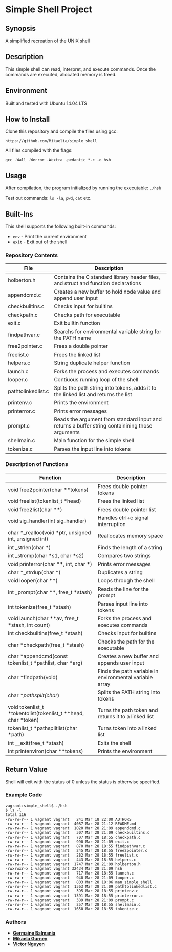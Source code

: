 # Simple Shell Project

## Synopsis
A simplified recreation of the UNIX shell

## Description
This simple shell can read, interpret, and execute commands. Once the commands are executed, allocated memory is freed.

## Environment
Built and tested with Ubuntu 14.04 LTS

## How to Install
Clone this repository and compile the files using gcc:
```
https://github.com/Mikaelia/simple_shell
```
All files compiled with the flags:
```
gcc -Wall -Werror -Wextra -pedantic *.c -o hsh
```

## Usage
After compilation, the program initialized by running the executable:
```./hsh```

Test out commands: ```ls -la```, ```pwd```,  ```cat``` etc.

## Built-Ins
This shell supports the following built-in commands:
+ ```env``` - Print the current environment
+ ```exit``` - Exit out of the shell

### Repository Contents

|  **File**  |   **Description**   |
| ------------ | --------------------- |
| holberton.h | Contains the C standard library header files, and struct and function declarations |
| appendcmd.c | Creates a new buffer to hold node value and append user input |
| checkbuiltins.c | Checks input for builtins |
| checkpath.c | Checks path for executable |
| exit.c | Exit builtin function |
| findpathvar.c | Searchs for environmental variable string for the PATH name |
| free2pointer.c | Frees a double pointer |
| freelist.c | Frees the linked list |
| helpers.c | String duplicate helper function |
| launch.c | Forks the process and executes commands |
| looper.c | Contiuous running loop of the shell |
| pathtolinkedlist.c | Splits the path string into tokens, adds it to the linked list and returns the list  |
| printenv.c | Prints the environment |
| printerror.c | Prints error messages |
| prompt.c | Reads the argument from standard input and returns a buffer string containining those arguments |
| shellmain.c | Main function for the simple shell |
| tokenize.c | Parses the input line into tokens |


### Description of Functions

| **Function** | **Description** |
| -------------- | ---------------- |
| void free2pointer(char **tokens) | Frees double pointer tokens |
| void freelist(tokenlist_t *head) | Frees the linked list |
| void free2list(char **) | Frees double pointer list  |
| void sig_handler(int sig_handler) | Handles ctrl+c signal interruption |
| char *_realloc(void *ptr, unsigned int, unsigned int) | Reallocates memory space |
| int _strlen(char *) | Finds the length of a string |
| int _strcmp(char *s1, char *s2) | Compares two strings |
| void printerror(char **, int, char *) | Prints error messages |
| char *_strdup(char *) | Duplicates a string |
| void looper(char **) | Loops through the shell|
| int _prompt(char **, free_t *stash) | Reads the line for the prompt|
| int tokenize(free_t *stash) | Parses input line into tokens |
| void launch(char **av, free_t *stash, int count) | Forks the process and executes commands |
| int checkbuiltins(free_t *stash) | Checks input for builtins |
| char *checkpath(free_t *stash) | Checks the path for the executable |
| char *appendcmd(const tokenlist_t *pathlist, char *arg) | Creates a new buffer and appends user input |
| char *findpath(void) | Finds the path variable in environmental variable array |
| char **pathsplit(char*) | Splits the PATH string into tokens |
|void  tokenlist_t *tokentolist(tokenlist_t **head, char *token) | Turns the path token and returns it to a linked list  |
| tokenlist_t *pathsplitlist(char *path) | Turns token into a linked list  |
| int __exit(free_t *stash) | Exits the shell |
| int printenviron(char **tokens) | Prints the environment |

## Return Value
Shell will exit with the status of 0 unless the status is otherwise specified.

### Example Code
```
vagrant:simple_shell$ ./hsh
$ ls -l
total 116
-rw-rw-r-- 1 vagrant vagrant   241 Mar 18 22:00 AUTHORS
-rw-rw-r-- 1 vagrant vagrant  4087 Mar 28 21:12 README.md
-rw-rw-r-- 1 vagrant vagrant  1020 Mar 28 21:09 appendcmd.c
-rw-rw-r-- 1 vagrant vagrant   307 Mar 28 21:09 checkbuiltins.c
-rw-rw-r-- 1 vagrant vagrant   707 Mar 28 18:55 checkpath.c
-rw-rw-r-- 1 vagrant vagrant   990 Mar 28 21:09 exit.c
-rw-rw-r-- 1 vagrant vagrant   870 Mar 28 18:55 findpathvar.c
-rw-rw-r-- 1 vagrant vagrant   245 Mar 28 18:55 free2pointer.c
-rw-rw-r-- 1 vagrant vagrant   282 Mar 28 18:55 freelist.c
-rw-rw-r-- 1 vagrant vagrant   443 Mar 28 18:55 helpers.c
-rw-rw-r-- 1 vagrant vagrant  1747 Mar 28 21:09 holberton.h
-rwxrwxr-x 1 vagrant vagrant 32434 Mar 28 21:09 hsh
-rw-rw-r-- 1 vagrant vagrant   717 Mar 28 18:55 launch.c
-rw-rw-r-- 1 vagrant vagrant   940 Mar 28 21:09 looper.c
-rw-rw-r-- 1 vagrant vagrant   803 Mar 28 18:06 man_simple_shell
-rw-rw-r-- 1 vagrant vagrant  1363 Mar 28 21:09 pathtolinkedlist.c
-rw-rw-r-- 1 vagrant vagrant   395 Mar 28 18:55 printenv.c
-rw-rw-r-- 1 vagrant vagrant  1391 Mar 28 18:55 printerror.c
-rw-rw-r-- 1 vagrant vagrant   389 Mar 28 21:09 prompt.c
-rw-rw-r-- 1 vagrant vagrant   257 Mar 28 18:55 shellmain.c
-rw-rw-r-- 1 vagrant vagrant  1650 Mar 28 18:55 tokenize.c
```


### Authors
* [**Germaine Balmania**](https://github.com/guccigerm)
* [**Mikaela Gurney**](https://github.com/Mikaelia)
* [**Victor Nguyen**](https://github.com/vmdn23)
